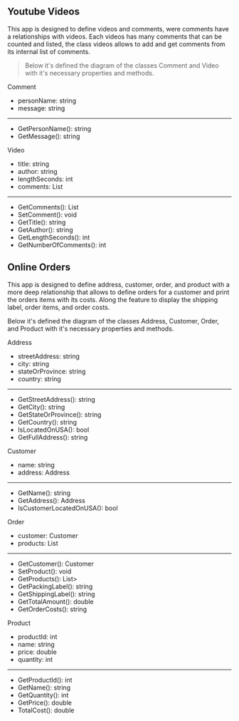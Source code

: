 ## Youtube Videos

This app is designed to define videos and comments, were comments have a relationships with videos.
Each videos has many comments that can be counted and listed, the class videos allows to add and
get comments from its internal list of comments.

> Below it's defined the diagram of the classes Comment and Video with it's necessary properties
and methods.

Comment
- personName: string
- message: string
---------------------------
* GetPersonName(): string
* GetMessage(): string

Video
- title: string
- author: string
- lengthSeconds: int
- comments: List<Comment>
---------------------------
* GetComments(): List<Comment>
* SetComment(): void
* GetTitle(): string
* GetAuthor(): string
* GetLengthSeconds(): int
* GetNumberOfComments(): int

## Online Orders

This app is designed to define address, customer, order, and product with a more deep relationship
that allows to define orders for a customer and print the orders items with its costs. Along the
feature to display the shipping label, order items, and order costs.

Below it's defined the diagram of the classes Address, Customer, Order, and Product with it's
necessary properties and methods.

Address
- streetAddress: string
- city: string
- stateOrProvince: string
- country: string
---------------------------
* GetStreetAddress(): string
* GetCity(): string
* GetStateOrProvince(): string
* GetCountry(): string
* IsLocatedOnUSA(): bool
* GetFullAddress(): string

Customer
- name: string
- address: Address
---------------------------
* GetName(): string
* GetAddress(): Address
* IsCustomerLocatedOnUSA(): bool

Order
- customer: Customer
- products: List<Product>
---------------------------
* GetCustomer(): Customer
* SetProduct(): void
* GetProducts(): List<Product>>
* GetPackingLabel(): string
* GetShippingLabel(): string
* GetTotalAmount(): double
* GetOrderCosts(): string

Product
- productId: int
- name: string
- price: double
- quantity: int
---------------------------
* GetProductId(): int
* GetName(): string
* GetQuantity(): int
* GetPrice(): double
* TotalCost(): double
